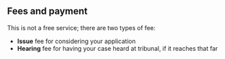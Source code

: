 ## Fees and payment

This is not a free service; there are two types of fee:

- __Issue__ fee for considering your application
- __Hearing__ fee for having your case heard at tribunal, if it reaches that far
